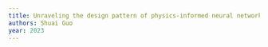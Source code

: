 ```yaml
---
title: Unraveling the design pattern of physics-informed neural networks: Series 03
authors: Shuai Guo
year: 2023
---
```


